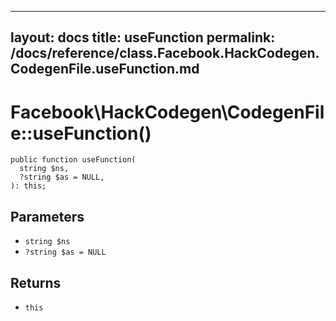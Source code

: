 
***

layout: docs
title: useFunction
permalink: /docs/reference/class.Facebook.HackCodegen.CodegenFile.useFunction.md
---







# Facebook\\HackCodegen\\CodegenFile::useFunction()




``` Hack
public function useFunction(
  string $ns,
  ?string $as = NULL,
): this;
```




## Parameters




- ` string $ns `
- ` ?string $as = NULL `




## Returns




+ ` this `